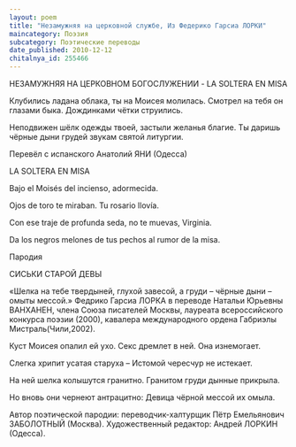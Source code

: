 ```yaml
---
layout: poem
title: "Незамужняя на церковной службе, Из Федерико Гарсиа ЛОРКИ"
maincategory: Поэзия
subcategory: Поэтические переводы
date_published: 2010-12-12
chitalnya_id: 255466
---
```




НЕЗАМУЖНЯЯ
НА ЦЕРКОВНОМ БОГОСЛУЖЕНИИ -
LA SOLTERA EN MISA

Клубились ладана облака,
ты на Моисея молилась.
Смотрел на тебя он глазами быка.
Дождинками чётки струились.

Неподвижен шёлк одежды твоей,
застыли желанья благие.
Ты даришь чёрные дыни грудей
звукам святой литургии. 

Перевёл с испанского Анатолий ЯНИ (Одесса)

LA SOLTERA EN MISA

Bajo el Mois&#233;s del incienso, 
adormecida. 

Ojos de toro te miraban. 
Tu rosario llov&#237;a. 

Con ese traje de profunda seda, 
no te muevas, Virginia. 

Da los negros melones de tus pechos
al rumor de la misa.

Пародия

СИСЬКИ СТАРОЙ ДЕВЫ

«Шелка на тебе твердыней,
глухой завесой,
а груди – чёрные дыни –
омыты мессой.»
Федрико Гарсиа ЛОРКА
в переводе Натальи Юрьевны ВАНХАНЕН,
члена Союза писателей Москвы, лауреата
всероссийского конкурса поэзии (2000),
кавалера международного ордена Габриэлы 
Мистраль(Чили,2002).

Куст Моисея опалил ей ухо.
Секс дремлет в ней. Она изнемогает.

Слегка хрипит усатая старуха –
Истомой чересчур не истекает.

На ней шелка колышутся гранитно.
Гранитом груди дынные прикрыла.

Но вновь они чернеют антрацитно:
Девица чёрной мессой их омыла.

Автор поэтической пародии: переводчик-халтурщик Пётр Емельянович ЗАБОЛОТНЫЙ (Москва).
Художественный редактор: Андрей ЛОРКИН (Одесса).






